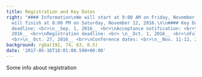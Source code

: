 ```yaml
---
title: Registration and Key Dates
right: "#### Information\nWe will start at 9:00 AM on Friday, November 11, 2016, and
  will finish at 8:00 PM on Saturday, November 12, 2016.\n\n#### Key Dates\nSubmission
  deadline: <br>\n__Sep. 1, 2016__ <br>\nAcceptance notification: <br>\n__Sep. 15,
  2016__ <br>\nRegistration deadline: <br> \n__Oct. 1, 2016__ <br>\nFull paper deadline:
  <br>\n__Oct. 27, 2016__ <br>\nConference dates: <br>\n__Nov. 11-12, 2016__\n"
background: rgba(191, 74, 63, 0.5)
date: '2017-05-16T18:01:00.590+00:00'
---
```


Some info about registration

